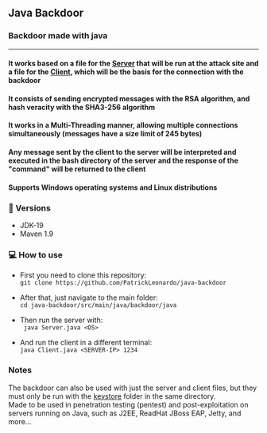 ## Java Backdoor

### Backdoor made with java
<hr>

#### It works based on a file for the [Server](https://github.com/PatrickLeonardo/java-backdoor/tree/main/src/main/java/backdoor/java/Server.java) that will be run at the attack site and a file for the [Client](https://github.com/PatrickLeonardo/java-backdoor/tree/main/src/main/java/backdoor/java/Client.java), which will be the basis for the connection with the backdoor

#### It consists of sending encrypted messages with the RSA algorithm, and hash veracity with the SHA3-256 algorithm
#### It works in a Multi-Threading manner, allowing multiple connections simultaneously (messages have a size limit of 245 bytes)
#### Any message sent by the client to the server will be interpreted and executed in the bash directory of the server and the response of the "command" will be returned to the client
#### Supports Windows operating systems and Linux distributions

### 📨 Versions
- JDK-19
- Maven 1.9

### 💻 How to use

- First you need to clone this repository: <br>
``` git clone https://github.com/PatrickLeonardo/java-backdoor ```

- After that, just navigate to the main folder: <br>
``` cd java-backdoor/src/main/java/backdoor/java ```

- Then run the server with: <br>
``` java Server.java <OS>```

- And run the client in a different terminal: <br>
``` java Client.java <SERVER-IP> 1234 ```

### Notes

The backdoor can also be used with just the server and client files, but they must only be run with the [keystore](https://github.com/PatrickLeonardo/java-backdoor/tree/main/src/main/java/backdoor/java/keystore) folder in the same directory. <br>
Made to be used in penetration testing (pentest) and post-exploitation on servers running on Java, such as J2EE, ReadHat JBoss EAP, Jetty, and more...
